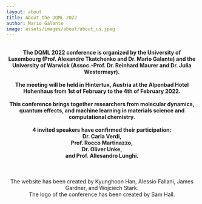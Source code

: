 ```yaml
---
layout: about
title: About the DQML 2022
author: Mario Galante
image: assets/images/about/about_us.jpeg
---
```


<center><br><b>
The DQML 2022 conference is organized by the University of Luxembourg (Prof. Alexandre Tkatchenko and Dr. Mario Galante) and the University of Warwick (Assoc.-Prof. Dr. Reinhard Maurer and Dr. Julia Westermayr).<br><br>
The meeting will be held in Hintertux, Austria  at the Alpenbad Hotel Hohenhaus from 1st of February to the 4th of February 2022.<br><br>
This conference brings together researchers from molecular dynamics, quantum effects, and machine learning in materials science and computational chemistry. <br><br>
4 invited speakers have confirmed their participation:<br> 
Dr. Carla Verdi,<br>
Prof. Rocco Martinazzo,<br>
Dr. Oliver Unke,<br>
and Prof. Allesandro Lunghi.
<br><br><br><br></b>
The website has been created by Kyunghoon Han, Alessio Fallani, James Gardner, and Wojciech Stark.<br>
The logo of the conference has been created by Sam Hall.
</center>
